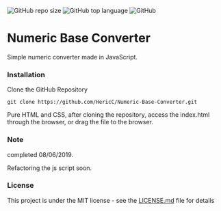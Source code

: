 ![GitHub repo size](https://img.shields.io/github/repo-size/HericC/Numeric-Base-Converter)
![GitHub top language](https://img.shields.io/github/languages/top/HericC/Numeric-Base-Converter)
![GitHub](https://img.shields.io/github/license/HericC/Numeric-Base-Converter)

# Numeric Base Converter

Simple numeric converter made in JavaScript.

### Installation
Clone the GitHub Repository
```
git clone https://github.com/HericC/Numeric-Base-Converter.git
```
Pure HTML and CSS, after cloning the repository, access the index.html through the browser, or drag the file to the browser.

### Note
completed 08/06/2019.

Refactoring the js script soon.

### License

This project is under the MIT license - see the [LICENSE.md](<https://github.com/HericC/Numeric-Base-Converter/blob/master/LICENSE>) file for details
